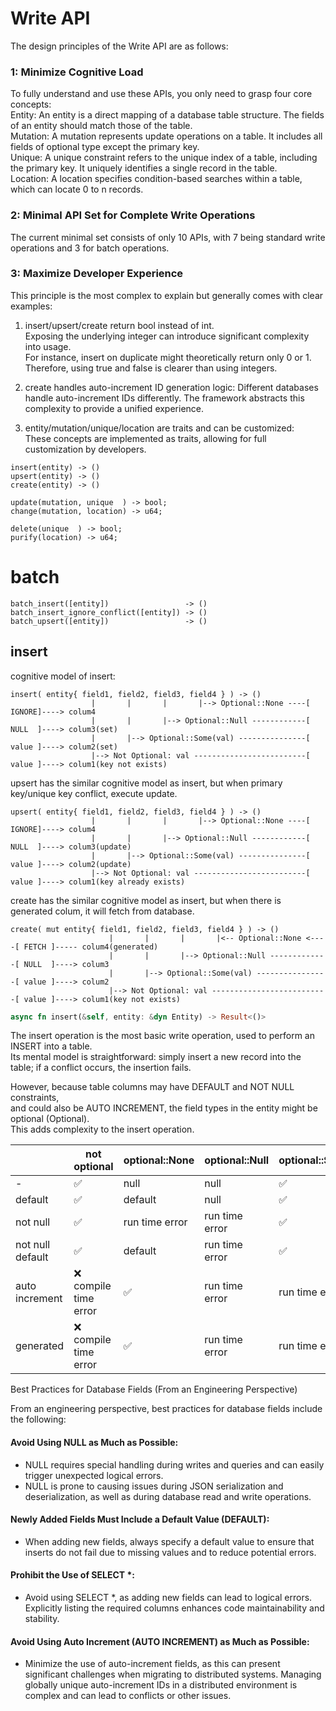 # Write API
The design principles of the Write API are as follows:

### 1: Minimize Cognitive Load  
To fully understand and use these APIs, you only need to grasp four core concepts:  
Entity: An entity is a direct mapping of a database table structure. The fields of an entity should match those of the table.  
Mutation: A mutation represents update operations on a table. It includes all fields of optional type except the primary key.  
Unique: A unique constraint refers to the unique index of a table, including the primary key. It uniquely identifies a single record in the table.  
Location: A location specifies condition-based searches within a table, which can locate 0 to n records.
### 2: Minimal API Set for Complete Write Operations    
The current minimal set consists of only 10 APIs, with 7 being standard write operations and 3 for batch operations.

### 3: Maximize Developer Experience  
This principle is the most complex to explain but generally comes with clear examples:

1. insert/upsert/create return bool instead of int.  
Exposing the underlying integer can introduce significant complexity into usage.  
For instance, insert on duplicate might theoretically return only 0 or 1.    
Therefore, using true and false is clearer than using integers.  

2. create handles auto-increment ID generation logic:
Different databases handle auto-increment IDs differently. The framework abstracts this complexity to provide a unified experience.  
3. entity/mutation/unique/location are traits and can be customized:  
These concepts are implemented as traits, allowing for full customization by developers.
```
insert(entity) -> ()
upsert(entity) -> ()
create(entity) -> ()

update(mutation, unique  ) -> bool;
change(mutation, location) -> u64;

delete(unique  ) -> bool;
purify(location) -> u64;
```

# batch
```
batch_insert([entity])                 -> ()
batch_insert_ignore_conflict([entity]) -> ()
batch_upsert([entity])                 -> ()
```

## insert 
cognitive model of insert:
```text
insert( entity{ field1, field2, field3, field4 } ) -> ()
                  |       |       |       |--> Optional::None ----[ IGNORE]----> colum4
                  |       |       |--> Optional::Null ------------[ NULL  ]----> colum3(set)
                  |       |--> Optional::Some(val) ---------------[ value ]----> colum2(set)
                  |--> Not Optional: val -------------------------[ value ]----> colum1(key not exists)
```
upsert has the similar cognitive model as insert, but when primary key/unique key conflict, execute update.
```text
upsert( entity{ field1, field2, field3, field4 } ) -> ()
                  |       |       |       |--> Optional::None ----[ IGNORE]----> colum4
                  |       |       |--> Optional::Null ------------[ NULL  ]----> colum3(update)
                  |       |--> Optional::Some(val) ---------------[ value ]----> colum2(update)
                  |--> Not Optional: val -------------------------[ value ]----> colum1(key already exists)
```

create has the similar cognitive model as insert, but when there is generated colum, it will fetch from database.
```text
create( mut entity{ field1, field2, field3, field4 } ) -> ()
                      |       |       |       |<-- Optional::None <----[ FETCH ]----- colum4(generated)
                      |       |       |--> Optional::Null -------------[ NULL  ]----> colum3
                      |       |--> Optional::Some(val) ----------------[ value ]----> colum2
                      |--> Not Optional: val --------------------------[ value ]----> colum1(key not exists)
```

```rust
async fn insert(&self, entity: &dyn Entity) -> Result<()>
```
The insert operation is the most basic write operation, used to perform an INSERT into a table.   
Its mental model is straightforward: simply insert a new record into the table; if a conflict occurs, the insertion fails.

However, because table columns may have DEFAULT and NOT NULL constraints,   
and could also be AUTO INCREMENT, the field types in the entity might be optional (Optional).   
This adds complexity to the insert operation.

|                  | not optional         | optional::None   | optional::Null | optional::Some  |
|------------------|----------------------|------------------|----------------|-----------------|
| -                | ✅                    | null             | null           | ✅               |
| default          | ✅                    | default          | null           | ✅               |
| not null         | ✅                    | run time error   | run time error | ✅               |
| not null default | ✅                    | default          | run time error | ✅               |
| auto increment   | ❌ compile time error | ✅                | run time error |  run time error |
| generated        | ❌ compile time error | ✅                | run time error |  run time error |

Best Practices for Database Fields (From an Engineering Perspective)

From an engineering perspective, best practices for database fields include the following:

#### Avoid Using NULL as Much as Possible:
* NULL requires special handling during writes and queries and can easily trigger unexpected logical errors.
* NULL is prone to causing issues during JSON serialization and deserialization, as well as during database read and write operations.
#### Newly Added Fields Must Include a Default Value (DEFAULT):
* When adding new fields, always specify a default value to ensure that inserts do not fail due to missing values and to reduce potential errors.
#### Prohibit the Use of SELECT *:
* Avoid using SELECT *, as adding new fields can lead to logical errors. Explicitly listing the required columns enhances code maintainability and stability.
#### Avoid Using Auto Increment (AUTO INCREMENT) as Much as Possible:
* Minimize the use of auto-increment fields, as this can present significant challenges when migrating to distributed systems. Managing globally unique auto-increment IDs in a distributed environment is complex and can lead to conflicts or other issues.




